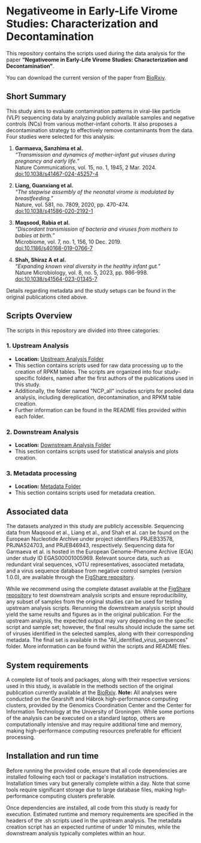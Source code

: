 
# Negativeome in Early-Life Virome Studies: Characterization and Decontamination

This repository contains the scripts used during the data analysis for the paper **“Negativeome in Early-Life Virome Studies: Characterization and Decontamination”**.

You can download the current version of the paper from [BioRxiv](https://www.biorxiv.org/content/10.1101/2024.10.14.618243v1).

## Short Summary

This study aims to evaluate contamination patterns in viral-like particle (VLP) sequencing data by analyzing publicly available samples and negative controls (NCs) from various mother-infant cohorts. It also proposes a decontamination strategy to effectively remove contaminants from the data. Four studies were selected for this analysis:

1. **Garmaeva, Sanzhima et al.**  
   *“Transmission and dynamics of mother-infant gut viruses during pregnancy and early life.”*  
   Nature Communications, vol. 15, no. 1, 1945, 2 Mar. 2024.  
   [doi:10.1038/s41467-024-45257-4](https://doi.org/10.1038/s41467-024-45257-4)
   
2. **Liang, Guanxiang et al.**  
   *“The stepwise assembly of the neonatal virome is modulated by breastfeeding.”*  
   Nature, vol. 581, no. 7809, 2020, pp. 470-474.  
   [doi:10.1038/s41586-020-2192-1](https://doi.org/10.1038/s41586-020-2192-1)
   
3. **Maqsood, Rabia et al.**  
   *“Discordant transmission of bacteria and viruses from mothers to babies at birth.”*  
   Microbiome, vol. 7, no. 1, 156, 10 Dec. 2019.  
   [doi:10.1186/s40168-019-0766-7](https://doi.org/10.1186/s40168-019-0766-7)
   
4. **Shah, Shiraz A et al.**  
   *“Expanding known viral diversity in the healthy infant gut.”*  
   Nature Microbiology, vol. 8, no. 5, 2023, pp. 986-998.  
   [doi:10.1038/s41564-023-01345-7](https://doi.org/10.1038/s41564-023-01345-7)

Details regarding metadata and the study setups can be found in the original publications cited above.

## Scripts Overview

The scripts in this repository are divided into three categories:

### 1. Upstream Analysis
- **Location:** [Upstream Analysis Folder](https://github.com/GRONINGEN-MICROBIOME-CENTRE/NCP_VLP_project/tree/master/Upstream_analysis)
- This section contains scripts used for raw data processing up to the creation of RPKM tables. The scripts are organized into four study-specific folders, named after the first authors of the publications used in this study. 
- Additionally, the folder named "NCP_all" includes scripts for pooled data analysis, including dereplication, decontamination, and RPKM table creation.
- Further information can be found in the README files provided within each folder.

### 2. Downstream Analysis
- **Location:** [Downstream Analysis Folder](https://github.com/GRONINGEN-MICROBIOME-CENTRE/NCP_VLP_project/tree/master/Downstream_analysis)
- This section contains scripts used for statistical analysis and plots creation.

### 3. Metadata processing
- **Location:** [Metadata Folder](https://github.com/GRONINGEN-MICROBIOME-CENTRE/NCP_VLP_project/tree/master/Metadata_processing)
- This section contains scripts used for metadata creation.

## Associated data

The datasets analyzed in this study are publicly accessible. Sequencing data from Maqsood et al., Liang et al., and Shah et al. can be found on the European Nucleotide Archive under project identifiers PRJEB33578, PRJNA524703, and PRJEB46943, respectively. Sequencing data for Garmaeva et al. is hosted in the European Genome-Phenome Archive (EGA) under study ID EGAS00001005969. Relevant source data, such as redundant viral sequences, vOTU representatives, associated metadata, and a virus sequence database from negative control samples (version 1.0.0), are available through the [FigShare repository](https://doi.org/10.6084/m9.figshare.27170739).

While we recommend using the complete dataset available at the [FigShare repository](https://doi.org/10.6084/m9.figshare.27170739) to test downstream analysis scripts and ensure reproducibility, any subset of samples from the original studies can be used for testing upstream analysis scripts. Rerunning the downstream analysis script should yield the same results and figures as in the original publication. For the upstream analysis, the expected output may vary depending on the specific script and sample set; however, the final results should include the same set of viruses identified in the selected samples, along with their corresponding metadata. The final set is available in the "All_identified_virus_sequences" folder. More information can be found within the scripts and README files.

## System requirements

A complete list of tools and packages, along with their respective versions used in this study, is available in the methods section of the original publication currently available at the [BioRxiv](https://www.biorxiv.org/content/10.1101/2024.10.14.618243v1).
**Note:** All analyses were conducted on the Gearshift and Hábrók high-performance computing clusters, provided by the Genomics Coordination Center and the Center for Information Technology at the University of Groningen. While some portions of the analysis can be executed on a standard laptop, others are computationally intensive and may require additional time and memory, making high-performance computing resources preferable for efficient processing.

## Installation and run time
Before running the provided code, ensure that all code dependencies are installed following each tool or package's installation instructions. Installation times vary but generally complete within a day. Note that some tools require significant storage due to large database files, making high-performance computing clusters preferable.

Once dependencies are installed, all code from this study is ready for execution. Estimated runtime and memory requirements are specified in the headers of the .sh scripts used in the upstream analysis. The metadata creation script has an expected runtime of under 10 minutes, while the downstream analysis typically completes within an hour.
